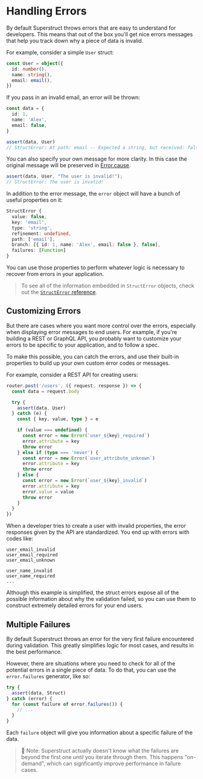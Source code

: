 # Handling Errors

By default Superstruct throws errors that are easy to understand for developers. This means that out of the box you'll get nice errors messages that help you track down why a piece of data is invalid.

For example, consider a simple `User` struct:

```ts
const User = object({
  id: number(),
  name: string(),
  email: email(),
})
```

If you pass in an invalid email, an error will be thrown:

```ts
const data = {
  id: 1,
  name: 'Alex',
  email: false,
}

assert(data, User)
// StructError: At path: email -- Expected a string, but received: false
```

You can also specify your own message for more clarity. In this case the original message will be preserved in [Error.cause](https://developer.mozilla.org/en-US/docs/Web/JavaScript/Reference/Global_Objects/Error/cause).

```ts
assert(data, User, "The user is invalid!");
// StructError: The user is invalid!
```

In addition to the error message, the `error` object will have a bunch of useful properties on it:

```ts
StructError {
  value: false,
  key: 'email',
  type: 'string',
  refinement: undefined,
  path: ['email'],
  branch: [{ id: 1, name: 'Alex', email: false }, false],
  failures: [Function]
}
```

You can use those properties to perform whatever logic is necessary to recover from errors in your application.

> To see all of the information embedded in `StructError` objects, check out the [`StructError` reference](../reference/errors.md).

## Customizing Errors

But there are cases where you want more control over the errors, especially when displaying error messages to end users. For example, if you're building a REST or GraphQL API, you probably want to customize your errors to be specific to your application, and to follow a spec.

To make this possible, you can catch the errors, and use their built-in properties to build up your own custom error codes or messages.

For example, consider a REST API for creating users:

```ts
router.post('/users', ({ request, response }) => {
  const data = request.body

  try {
    assert(data, User)
  } catch (e) {
    const { key, value, type } = e

    if (value === undefined) {
      const error = new Error(`user_${key}_required`)
      error.attribute = key
      throw error
    } else if (type === 'never') {
      const error = new Error(`user_attribute_unknown`)
      error.attribute = key
      throw error
    } else {
      const error = new Error(`user_${key}_invalid`)
      error.attribute = key
      error.value = value
      throw error
    }
  }
})
```

When a developer tries to create a user with invalid properties, the error responses given by the API are standardized. You end up with errors with codes like:

```
user_email_invalid
user_email_required
user_email_unknown

user_name_invalid
user_name_required
...
```

Although this example is simplified, the struct errors expose all of the possible information about why the validation failed, so you can use them to construct extremely detailed errors for your end users.

## Multiple Failures

By default Superstruct throws an error for the very first failure encountered during validation. This greatly simplifies logic for most cases, and results in the best performance.

However, there are situations where you need to check for all of the potential errors in a single piece of data. To do that, you can use the `error.failures` generator, like so:

```ts
try {
  assert(data, Struct)
} catch (error) {
  for (const failure of error.failures()) {
    // ...
  }
}
```

Each `failure` object will give you information about a specific failure of the data.

> 🤖 Note: Superstruct actually doesn't know what the failures are beyond the first one _until_ you iterate through them. This happens "on-demand", which can signficantly improve performance in failure cases.

